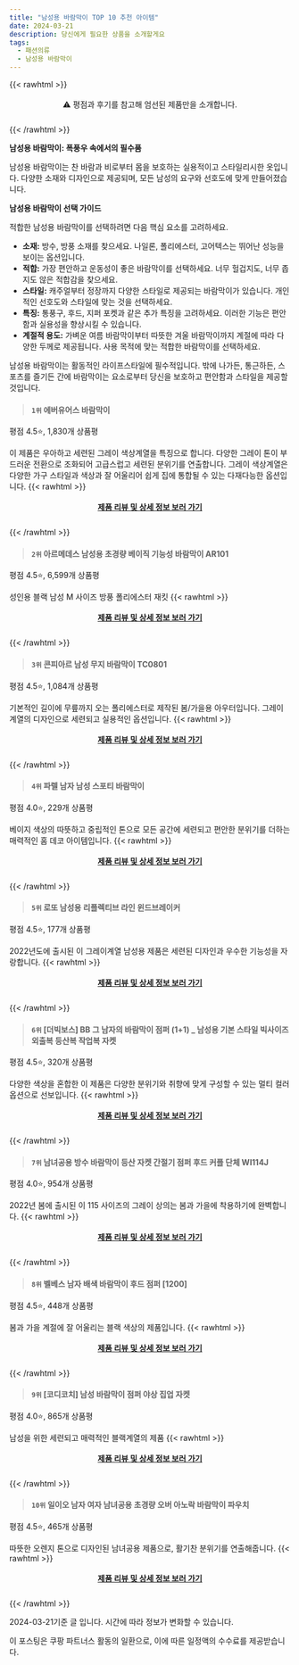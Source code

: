 ```yaml
---
title: "남성용 바람막이 TOP 10 추천 아이템"
date: 2024-03-21
description: 당신에게 필요한 상품을 소개할게요
tags:
  - 패션의류
  - 남성용 바람막이
---
```

{{< rawhtml >}}<div class="toc" style="text-align: center; height: 50px; line-height: 2;">  <p>⚠️ 평점과 후기를 참고해 엄선된 제품만을 소개합니다.<br></p></div> {{< /rawhtml >}}

**남성용 바람막이: 폭풍우 속에서의 필수품**

남성용 바람막이는 찬 바람과 비로부터 몸을 보호하는 실용적이고 스타일리시한 옷입니다. 다양한 소재와 디자인으로 제공되며, 모든 남성의 요구와 선호도에 맞게 만들어졌습니다.

**남성용 바람막이 선택 가이드**

적합한 남성용 바람막이를 선택하려면 다음 핵심 요소를 고려하세요.

* **소재:** 방수, 방풍 소재를 찾으세요. 나일론, 폴리에스터, 고어텍스는 뛰어난 성능을 보이는 옵션입니다.
* **적합:** 가장 편안하고 운동성이 좋은 바람막이를 선택하세요. 너무 헐겁지도, 너무 좁지도 않은 적합감을 찾으세요.
* **스타일:** 캐주얼부터 정장까지 다양한 스타일로 제공되는 바람막이가 있습니다. 개인적인 선호도와 스타일에 맞는 것을 선택하세요.
* **특징:** 통풍구, 후드, 지퍼 포켓과 같은 추가 특징을 고려하세요. 이러한 기능은 편안함과 실용성을 향상시킬 수 있습니다.
* **계절적 용도:** 가벼운 여름 바람막이부터 따뜻한 겨울 바람막이까지 계절에 따라 다양한 두께로 제공됩니다. 사용 목적에 맞는 적합한 바람막이를 선택하세요.

남성용 바람막이는 활동적인 라이프스타일에 필수적입니다. 밖에 나가든, 통근하든, 스포츠를 즐기든 간에 바람막이는 요소로부터 당신을 보호하고 편안함과 스타일을 제공할 것입니다.


>#### `1위` 에버유어스 바람막이
평점 4.5⭐, 1,830개 상품평

이 제품은 우아하고 세련된 그레이 색상계열을 특징으로 합니다. 다양한 그레이 톤이 부드러운 전환으로 조화되어 고급스럽고 세련된 분위기를 연출합니다. 그레이 색상계열은 다양한 가구 스타일과 색상과 잘 어울리어 쉽게 집에 통합될 수 있는 다재다능한 옵션입니다.
{{< rawhtml >}}<div class="toc" style="text-align: center; height: 50px; line-height: 2;"><p><b><a href="https://link.coupang.com/re/AFFSDP?lptag=AF5033054&pageKey=6893013338&itemId=16553780375&vendorItemId=83740136813&traceid=V0-153-f89c1253fff92e5f&requestid=20240321115802636072761435&token=31850B%7CGM">제품 리뷰 및 상세 정보 보러 가기</a></b><br></p> </div>{{< /rawhtml >}}

>#### `2위` 아르메데스 남성용 초경량 베이직 기능성 바람막이 AR101
평점 4.5⭐, 6,599개 상품평

성인용 블랙 남성 M 사이즈 방풍 폴리에스터 재킷
{{< rawhtml >}}<div class="toc" style="text-align: center; height: 50px; line-height: 2;"><p><b><a href="https://link.coupang.com/re/AFFSDP?lptag=AF5033054&pageKey=1082800745&itemId=2035960287&vendorItemId=70248956125&traceid=V0-153-5e8b6c576c7cf609&requestid=20240321115802636072761435&token=31850B%7CGM">제품 리뷰 및 상세 정보 보러 가기</a></b><br></p> </div>{{< /rawhtml >}}

>#### `3위` 콘피아르 남성 무지 바람막이 TC0801
평점 4.5⭐, 1,084개 상품평

기본적인 길이에 무릎까지 오는 폴리에스터로 제작된 봄/가을용 아우터입니다. 그레이계열의 디자인으로 세련되고 실용적인 옵션입니다.
{{< rawhtml >}}<div class="toc" style="text-align: center; height: 50px; line-height: 2;"><p><b><a href="https://link.coupang.com/re/AFFSDP?lptag=AF5033054&pageKey=5239192540&itemId=7395218038&vendorItemId=82802746616&traceid=V0-153-deb2eb3707f102d7&requestid=20240321115802636072761435&token=31850B%7CGM">제품 리뷰 및 상세 정보 보러 가기</a></b><br></p> </div>{{< /rawhtml >}}

>#### `4위` 파렐 남자 남성 스포티 바람막이
평점 4.0⭐, 229개 상품평

베이지 색상의 따뜻하고 중립적인 톤으로 모든 공간에 세련되고 편안한 분위기를 더하는 매력적인 홈 데코 아이템입니다.
{{< rawhtml >}}<div class="toc" style="text-align: center; height: 50px; line-height: 2;"><p><b><a href="https://link.coupang.com/re/AFFSDP?lptag=AF5033054&pageKey=7124488483&itemId=17846303017&vendorItemId=87197901003&traceid=V0-153-dd78ca8ea11405c4&requestid=20240321115802636072761435&token=31850B%7CGM">제품 리뷰 및 상세 정보 보러 가기</a></b><br></p> </div>{{< /rawhtml >}}

>#### `5위` 로또 남성용 리플렉티브 라인 윈드브레이커
평점 4.5⭐, 177개 상품평

2022년도에 출시된 이 그레이계열 남성용 제품은 세련된 디자인과 우수한 기능성을 자랑합니다.
{{< rawhtml >}}<div class="toc" style="text-align: center; height: 50px; line-height: 2;"><p><b><a href="https://link.coupang.com/re/AFFSDP?lptag=AF5033054&pageKey=6751157276&itemId=15789328847&vendorItemId=83002080352&traceid=V0-153-a7619560fa4e38f4&requestid=20240321115802636072761435&token=31850B%7CGM">제품 리뷰 및 상세 정보 보러 가기</a></b><br></p> </div>{{< /rawhtml >}}

>#### `6위` [더빅보스] BB 그 남자의 바람막이 점퍼 (1+1) _ 남성용 기본 스타일 빅사이즈 외출복 등산복 작업복 자켓
평점 4.5⭐, 320개 상품평

다양한 색상을 혼합한 이 제품은 다양한 분위기와 취향에 맞게 구성할 수 있는 멀티 컬러 옵션으로 선보입니다.
{{< rawhtml >}}<div class="toc" style="text-align: center; height: 50px; line-height: 2;"><p><b><a href="https://link.coupang.com/re/AFFSDP?lptag=AF5033054&pageKey=6357751058&itemId=13406818633&vendorItemId=80661518817&traceid=V0-153-c34b8ef67de49844&requestid=20240321115802636072761435&token=31850B%7CGM">제품 리뷰 및 상세 정보 보러 가기</a></b><br></p> </div>{{< /rawhtml >}}

>#### `7위` 남녀공용 방수 바람막이 등산 자켓 간절기 점퍼 후드 커플 단체 WI114J
평점 4.0⭐, 954개 상품평

2022년 봄에 출시된 이 115 사이즈의 그레이 상의는 봄과 가을에 착용하기에 완벽합니다.
{{< rawhtml >}}<div class="toc" style="text-align: center; height: 50px; line-height: 2;"><p><b><a href="https://link.coupang.com/re/AFFSDP?lptag=AF5033054&pageKey=6466400281&itemId=14095346949&vendorItemId=81366949520&traceid=V0-153-1f867fc6663fbbb7&requestid=20240321115802636072761435&token=31850B%7CGM">제품 리뷰 및 상세 정보 보러 가기</a></b><br></p> </div>{{< /rawhtml >}}

>#### `8위` 벨베스 남자 배색 바람막이 후드 점퍼 [1200]
평점 4.5⭐, 448개 상품평

봄과 가을 계절에 잘 어울리는 블랙 색상의 제품입니다.
{{< rawhtml >}}<div class="toc" style="text-align: center; height: 50px; line-height: 2;"><p><b><a href="https://link.coupang.com/re/AFFSDP?lptag=AF5033054&pageKey=7058721182&itemId=17495196932&vendorItemId=84662550456&traceid=V0-153-bda1b0b429a78871&requestid=20240321115802636072761435&token=31850B%7CGM">제품 리뷰 및 상세 정보 보러 가기</a></b><br></p> </div>{{< /rawhtml >}}

>#### `9위` [코디코치] 남성 바람막이 점퍼 야상 집업 자켓
평점 4.0⭐, 865개 상품평

남성을 위한 세련되고 매력적인 블랙계열의 제품
{{< rawhtml >}}<div class="toc" style="text-align: center; height: 50px; line-height: 2;"><p><b><a href="https://link.coupang.com/re/AFFSDP?lptag=AF5033054&pageKey=6481163509&itemId=14188802618&vendorItemId=81434551447&traceid=V0-153-49f7ac565370cd9b&requestid=20240321115802636072761435&token=31850B%7CGM">제품 리뷰 및 상세 정보 보러 가기</a></b><br></p> </div>{{< /rawhtml >}}

>#### `10위` 일이오 남자 여자 남녀공용 초경량 오버 아노락 바람막이 파우치
평점 4.5⭐, 465개 상품평

따뜻한 오렌지 톤으로 디자인된 남녀공용 제품으로, 활기찬 분위기를 연출해줍니다.
{{< rawhtml >}}<div class="toc" style="text-align: center; height: 50px; line-height: 2;"><p><b><a href="https://link.coupang.com/re/AFFSDP?lptag=AF5033054&pageKey=6545190184&itemId=14589484084&vendorItemId=81831467935&traceid=V0-153-9a1db8eb57d0a694&requestid=20240321115802636072761435&token=31850B%7CGM">제품 리뷰 및 상세 정보 보러 가기</a></b><br></p> </div>{{< /rawhtml >}}


2024-03-21기준 글 입니다.
시간에 따라 정보가 변화할 수 있습니다.

이 포스팅은 쿠팡 파트너스 활동의 일환으로, 이에 따른 일정액의 수수료를 제공받습니다.